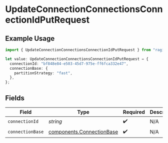 # UpdateConnectionConnectionsConnectionIdPutRequest

## Example Usage

```typescript
import { UpdateConnectionConnectionsConnectionIdPutRequest } from "ragie/models/operations";

let value: UpdateConnectionConnectionsConnectionIdPutRequest = {
  connectionId: "bf848e84-e503-45d7-975e-ff6fca332e47",
  connectionBase: {
    partitionStrategy: "fast",
  },
};
```

## Fields

| Field                                                                  | Type                                                                   | Required                                                               | Description                                                            |
| ---------------------------------------------------------------------- | ---------------------------------------------------------------------- | ---------------------------------------------------------------------- | ---------------------------------------------------------------------- |
| `connectionId`                                                         | *string*                                                               | :heavy_check_mark:                                                     | N/A                                                                    |
| `connectionBase`                                                       | [components.ConnectionBase](../../models/components/connectionbase.md) | :heavy_check_mark:                                                     | N/A                                                                    |